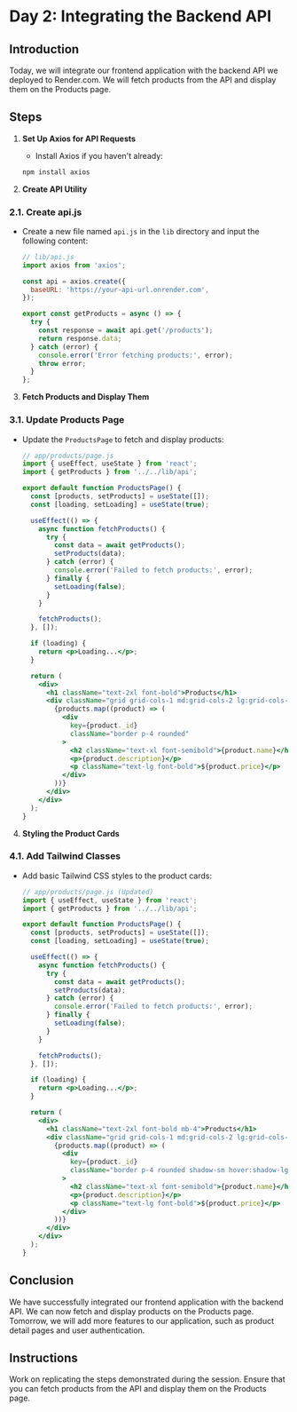 # Day 2: Integrating the Backend API

## Introduction

Today, we will integrate our frontend application with the backend API we deployed to Render.com. We will fetch products from the API and display them on the Products page.

## Steps

1. **Set Up Axios for API Requests**

   - Install Axios if you haven't already:

   ```bash
   npm install axios
   ```

2. **Create API Utility**

### 2.1. Create api.js

- Create a new file named `api.js` in the `lib` directory and input the following content:

  ```jsx
  // lib/api.js
  import axios from 'axios';

  const api = axios.create({
    baseURL: 'https://your-api-url.onrender.com',
  });

  export const getProducts = async () => {
    try {
      const response = await api.get('/products');
      return response.data;
    } catch (error) {
      console.error('Error fetching products:', error);
      throw error;
    }
  };
  ```

3. **Fetch Products and Display Them**

### 3.1. Update Products Page

- Update the `ProductsPage` to fetch and display products:

  ```jsx
  // app/products/page.js
  import { useEffect, useState } from 'react';
  import { getProducts } from '../../lib/api';

  export default function ProductsPage() {
    const [products, setProducts] = useState([]);
    const [loading, setLoading] = useState(true);

    useEffect(() => {
      async function fetchProducts() {
        try {
          const data = await getProducts();
          setProducts(data);
        } catch (error) {
          console.error('Failed to fetch products:', error);
        } finally {
          setLoading(false);
        }
      }

      fetchProducts();
    }, []);

    if (loading) {
      return <p>Loading...</p>;
    }

    return (
      <div>
        <h1 className="text-2xl font-bold">Products</h1>
        <div className="grid grid-cols-1 md:grid-cols-2 lg:grid-cols-3 gap-4">
          {products.map((product) => (
            <div
              key={product._id}
              className="border p-4 rounded"
            >
              <h2 className="text-xl font-semibold">{product.name}</h2>
              <p>{product.description}</p>
              <p className="text-lg font-bold">${product.price}</p>
            </div>
          ))}
        </div>
      </div>
    );
  }
  ```

4. **Styling the Product Cards**

### 4.1. Add Tailwind Classes

- Add basic Tailwind CSS styles to the product cards:

  ```jsx
  // app/products/page.js (Updated)
  import { useEffect, useState } from 'react';
  import { getProducts } from '../../lib/api';

  export default function ProductsPage() {
    const [products, setProducts] = useState([]);
    const [loading, setLoading] = useState(true);

    useEffect(() => {
      async function fetchProducts() {
        try {
          const data = await getProducts();
          setProducts(data);
        } catch (error) {
          console.error('Failed to fetch products:', error);
        } finally {
          setLoading(false);
        }
      }

      fetchProducts();
    }, []);

    if (loading) {
      return <p>Loading...</p>;
    }

    return (
      <div>
        <h1 className="text-2xl font-bold mb-4">Products</h1>
        <div className="grid grid-cols-1 md:grid-cols-2 lg:grid-cols-3 gap-4">
          {products.map((product) => (
            <div
              key={product._id}
              className="border p-4 rounded shadow-sm hover:shadow-lg transition-shadow"
            >
              <h2 className="text-xl font-semibold">{product.name}</h2>
              <p>{product.description}</p>
              <p className="text-lg font-bold">${product.price}</p>
            </div>
          ))}
        </div>
      </div>
    );
  }
  ```

## Conclusion

We have successfully integrated our frontend application with the backend API. We can now fetch and display products on the Products page. Tomorrow, we will add more features to our application, such as product detail pages and user authentication.

## Instructions

Work on replicating the steps demonstrated during the session. Ensure that you can fetch products from the API and display them on the Products page.
